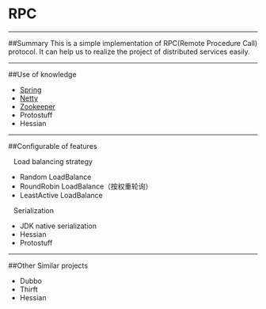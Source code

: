 # RPC

---

##Summary
This is a simple implementation of RPC(Remote Procedure Call)  protocol. It can help us to realize the project of distributed services easily.

---
##Use of knowledge
- [Spring](http://spring.io/projects)
- [Netty](http://netty.io/)
- [Zookeeper](http://zookeeper.apache.org/)
- Protostuff
- Hessian

---
##Configurable of features

 &#8194; Load balancing strategy
- Random LoadBalance
- RoundRobin LoadBalance（按权重轮询）
- LeastActive LoadBalance

&#8194; Serialization
- JDK native serialization
- Hessian
- Protostuff

---
##Other Similar projects
- Dubbo
- Thirft
- Hessian
